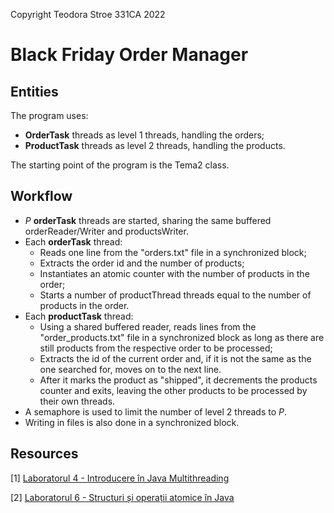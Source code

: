 Copyright Teodora Stroe 331CA 2022

# Black Friday Order Manager

## Entities

The program uses:

- **OrderTask** threads as level 1 threads, handling the orders;
- **ProductTask** threads as level 2 threads, handling the products.

The starting point of the program is the Tema2 class.

## Workflow

- *P* **orderTask** threads are started, sharing the same buffered orderReader/Writer and productsWriter.
- Each **orderTask** thread:
	- Reads one line from the "orders.txt" file in a synchronized block;
	- Extracts the order id and the number of products;
	- Instantiates an atomic counter with the number of products in the order;
	- Starts a number of productThread threads equal to the number of products in the order.
- Each **productTask** thread:
	- Using a shared buffered reader, reads lines from the "order_products.txt" file in a synchronized block as long as there are still products from the respective order to be processed;
	- Extracts the id of the current order and, if it is not the same as the one searched for, moves on to the next line.
	- After it marks the product as "shipped", it decrements the products counter and exits, leaving the other products to be processed by their own threads.
- A semaphore is used to limit the number of level 2 threads to *P*.
- Writing in files is also done in a synchronized block.

## Resources

[1] [Laboratorul 4 - Introducere în Java Multithreading](https://ocw.cs.pub.ro/courses/apd/laboratoare/04)

[2] [Laboratorul 6 - Structuri și operații atomice în Java](https://ocw.cs.pub.ro/courses/apd/laboratoare/06)